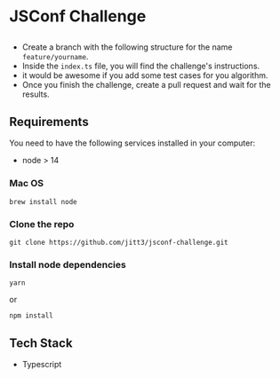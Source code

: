 # JSConf Challenge

##

- Create a branch with the following structure for the name `feature/yourname`.
- Inside the `index.ts` file, you will find the challenge's instructions.
- it would be awesome if you add some test cases for you algorithm.
- Once you finish the challenge, create a pull request and wait for the results.

## Requirements

You need to have the following services installed in your computer:

- node > 14

### Mac OS

```
brew install node
```

### Clone the repo

```
git clone https://github.com/jitt3/jsconf-challenge.git
```

### Install node dependencies

```
yarn
```

or

```
npm install
```

## Tech Stack

- Typescript
